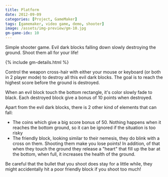 ```yaml
---
title: Platform
date: 2012-09-09
categories: [Project, GameMaker]
tags: [gamemaker, video game, demo, shooter]
image: /assets/img-preview/gm-10.jpg
gm-game-idx: 10
---
```


Simple shooter game. Evil dark blocks falling down slowly destroying the ground.
Shoot them all for your life!

{% include gm-details.html %}

Control the weapon cross-hair with either your mouse or keyboard (or both in 2 player mode)
to destroy all this evil dark blocks.
The goal is to reach the highest score before the ground is destroyed.

When an evil block touch the bottom rectangle, it's color slowly fade to black.
Each destroyed block give a bonus of 10 points when destroyed.

Apart from the evil dark blocks, there is 2 other kind of elements that can fall:
 - The coins which give a big score bonus of 50. Nothing happens when it reaches the bottom ground, 
so it can be ignored if the situation is too risky
 - The friendly block, looking similar to their nemesis, they do blink with a cross on them. 
Shooting them make you lose points! In addition, of that when they touch the ground they release a "heart" that fill
up the bar at the bottom, when full, it increases the health of the ground.

Be careful that the bullet that you shoot does stay for a little while,
they might accidentally hit a poor friendly block if you shoot too much!
